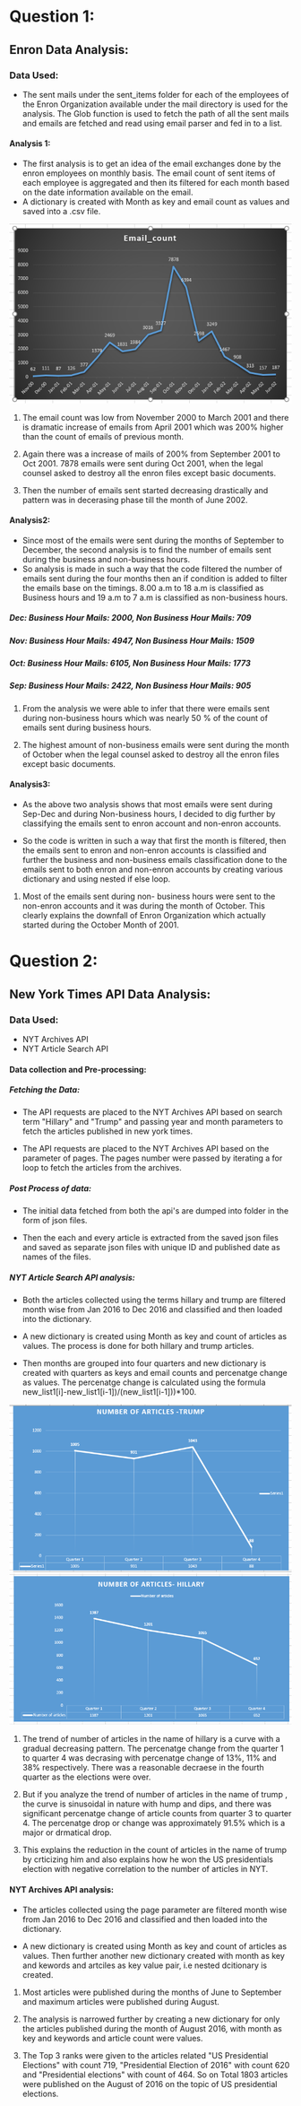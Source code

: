 
# Question 1:

## Enron Data Analysis:

### Data Used:
* The sent mails under the sent_items folder for each of the employees of the Enron Organization available under the mail directory is used for the analysis. The Glob function is used to fetch the path of all the sent mails and emails are fetched and read using email parser and fed in to a list.

#### Analysis 1:
* The first analysis is to get an idea of the email exchanges done by the enron employees on monthly basis. The email count of sent items of each employee is aggregated and then its filtered for each month based on the date information available on the email.
* A dictionary is created with Month as key and email count as values and saved into a .csv file.

<img src="Data2/analysis1.png"/>

1) The email count was low from November 2000 to March 2001 and there is dramatic increase of emails from April 2001 which was 200% higher than the count of emails of previous month.

2) Again there was a increase of mails of 200% from September 2001 to Oct 2001.  7878 emails were sent during Oct 2001, when the legal counsel asked to destroy all the enron files except basic documents.

3) Then the number of emails sent started decreasing drastically and pattern was in decerasing phase till the month of June 2002.


#### Analysis2:
* Since most of the emails were sent during the months of September to December, the second analysis is to find the number of emails sent during the business and non-business hours.
* So analysis is made in such a way that the code filtered the number of emails sent during the four months then an if condition is added to filter the emails base on the timings. 8.00 a.m to 18 a.m is classified as Business hours and 19 a.m to 7 a.m is classified as non-business hours.

##### Dec: Business Hour Mails: 2000, Non Business Hour Mails: 709
##### Nov: Business Hour Mails: 4947, Non Business Hour Mails: 1509
##### Oct: Business Hour Mails: 6105, Non Business Hour Mails: 1773
##### Sep: Business Hour Mails: 2422, Non Business Hour Mails: 905

1) From the analysis we were able to infer that there were emails sent during non-business hours which was nearly 50 % of the count of emails sent during business hours.

2) The highest amount of non-business emails were sent during the month of October when the legal counsel asked to destroy all the enron files except basic documents.

#### Analysis3:
* As the above two analysis shows that most emails were sent during Sep-Dec and during Non-business hours, I decided to dig further by classifying the emails sent to enron account and non-enron accounts.

* So the code is written in such a way that first the month is filtered, then the emails sent to enron and non-enron accounts is classified and further the business and non-business emails classification done to the emails sent to both enron and non-enron accounts by creating various dictionary and using nested if else loop.

1) Most of the emails sent during non- business hours were sent to the non-enron accounts and it was during the month of October. This clearly explains the downfall of Enron Organization which actually started during the October Month of 2001.




# Question 2:

## New York Times API Data Analysis:

### Data Used:
* NYT Archives API
* NYT Article Search API

#### Data collection and Pre-processing:

##### Fetching the Data:

* The API requests are placed to the NYT Archives API based on search term "Hillary" and "Trump" and passing year and month parameters to fetch the articles published in new york times.

* The API requests are placed to the NYT Archives API based on the parameter of pages. The pages number were passed by iterating a for loop to fetch the articles from the archives. 


##### Post Process of data:

* The initial data fetched from both the api's are dumped into folder in the form of json files.

* Then the each and every article is extracted from the saved json files and saved as separate json files with unique ID and published date as names of the files.


##### NYT Article Search API analysis:

* Both the articles collected using the terms hillary and trump are filtered month wise from Jan 2016 to Dec 2016 and classified and then loaded into the dictionary.

* A new dictionary is created using Month as key and count of articles as values. The process is done for both hillary and trump articles.

* Then months are grouped into four quarters and new dictionary is created with quarters as keys and email counts and percenatge change as values. The percenatge change is calculated using the formula new_list1[i]-new_list1[i-1])/(new_list1[i-1]))*100.



<img src="Data2/Analysis2A.png"/>
 
 

<img src="Data2/Analysis2B.png"/>


1) The trend of number of articles in the name of hillary is a curve with a gradual decreasing pattern. The percenatge change from the quarter 1 to quarter 4 was decrasing with percenatge change of 13%, 11% and 38% respectively. There was a reasonable decraese in the fourth quarter as the elections were over.

2) But if you analyze the trend of number of articles in the name of trump , the curve is sinusoidal in nature with hump and dips, and there was significant percenatge change of article counts from quarter 3 to quarter 4. The percenatge drop or change was approximately 91.5% which is a major or drmatical drop.

3) This explains the reduction in the count of articles in the name of trump by crticizing him and also explains how he won the US presidentials election with negative correlation to the number of articles in NYT.


#### NYT Archives API analysis:

* The articles collected using the page parameter are filtered month wise from Jan 2016 to Dec 2016 and classified and then loaded into the dictionary.

*  A new dictionary is created using Month as key and count of articles as values. Then further another new dictionary created with month as key and kewords and artciles as key value pair, i.e nested dcitionary is created.

1) Most articles were published during the months of June to September and maximum articles were published during August.

2) The analysis is narrowed further by creating a new dictionary for only the articles published during the month of August 2016, with month as key and keywords and article count were values.

3) The Top 3 ranks were given to the articles related "US Presidential Elections" with count 719, "Presidential Election of 2016" with count 620 and "Presidential elections" with count of 464. So on Total 1803 articles were published on the August of 2016 on the topic of US presidential elections.




